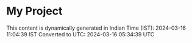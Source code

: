 # My Project

This content is dynamically generated in Indian Time (IST): 2024-03-16 11:04:39 IST
Converted to UTC: 2024-03-16 05:34:39 UTC
